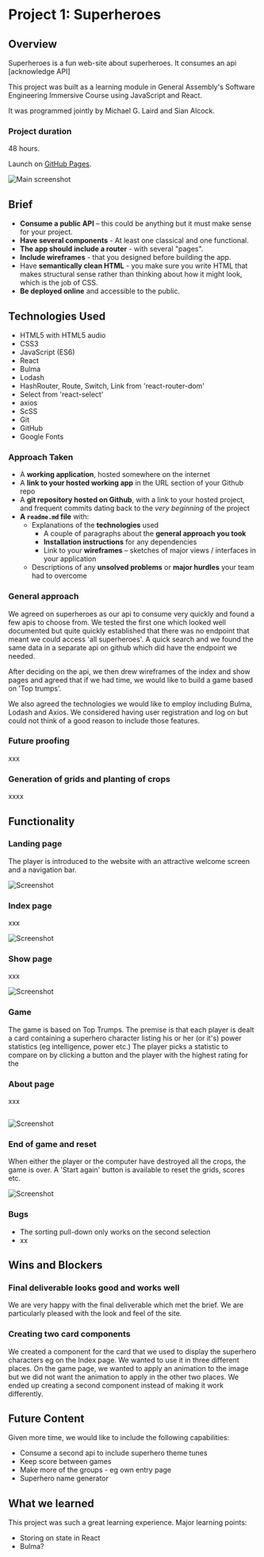 # **Project 1: Superheroes**

## Overview
Superheroes is a fun web-site about superheroes. It consumes an api [acknowledge API]

This project was built as a learning module in General Assembly's Software Engineering Immersive Course using JavaScript and React.

It was programmed jointly by Michael G. Laird and Sian Alcock.

### Project duration
48 hours.

Launch on [GitHub Pages](link).

![Main screenshot](screenshot)

## Brief

* **Consume a public API** – this could be anything but it must make sense for your project.
* **Have several components** - At least one classical and one functional.
* **The app should include a router** - with several "pages".
* **Include wireframes** - that you designed before building the app.
* Have **semantically clean HTML** - you make sure you write HTML that makes structural sense rather than thinking about how it might look, which is the job of CSS.
* **Be deployed online** and accessible to the public.

## Technologies Used

* HTML5 with HTML5 audio
* CSS3
* JavaScript (ES6)
* React
* Bulma
* Lodash
* HashRouter, Route, Switch, Link  from 'react-router-dom'
* Select from 'react-select'
* axios
* ScSS
* Git
* GitHub
* Google Fonts


### Approach Taken

* A **working application**, hosted somewhere on the internet
* A **link to your hosted working app** in the URL section of your Github repo
* A **git repository hosted on Github**, with a link to your hosted project, and frequent commits dating back to the _very beginning_ of the project
* **A `readme.md` file** with:
  * Explanations of the **technologies** used
    * A couple of paragraphs about the **general approach you took**
    * **Installation instructions** for any dependencies
    * Link to your **wireframes** – sketches of major views / interfaces in your application
   * Descriptions of any **unsolved problems** or **major hurdles** your team had to overcome

### General approach

We agreed on superheroes as our api to consume very quickly and found a few apis to choose from.  We tested the first one which looked well documented but quite quickly established that there was no endpoint that meant we could access 'all superheroes'.  A quick search and we found the same data in a separate api on github which did have the endpoint we needed.

After deciding on the api, we then drew wireframes of the index and show pages and agreed that if we had time, we would like to build a game based on 'Top trumps'.

We also agreed the technologies we would like to employ including Bulma, Lodash and Axios.  We considered having user registration and log on but could not think of a good reason to include those features.

### Future proofing

xxx

### Generation of grids and planting of crops

xxxx

## Functionality

### Landing page
The player is introduced to the website with an attractive welcome screen and a navigation bar.

![Screenshot](/images/Screenshot-welcome.png)

### Index page
xxx

![Screenshot](/images/Screenshot-crop-rotation.png)

### Show page
xxx

![Screenshot](/images/Screenshot-crop-rotation.png)

### Game
The game is based on Top Trumps.  The premise is that each player is dealt a card containing a superhero character listing his or her (or it's) power statistics (eg intelligence, power etc.)  The player picks a statistic to compare on by clicking a button and the player with the highest rating for the


### About page
xxx

``` JavaScript

```

![Screenshot](/images/screenshot-game-play.png)

### End of game and reset
When either the player or the computer have destroyed all the crops, the game is over.  A 'Start again' button is available to reset the grids, scores etc.

![Screenshot](/images/screenshot-final.png)

### Bugs

* The sorting pull-down only works on the second selection
* xx


## Wins and Blockers

### Final deliverable looks good and works well

We are very happy with the final deliverable which met the brief. We are particularly pleased with the look and feel of the site.

### Creating two card components

We created a component for the card that we used to display the superhero characters eg on the Index page.  We wanted to use it in three different places.  On the game page, we wanted to apply an animation to the image but we did not want the animation to apply in the other two places.  We ended up creating a second component instead of making it work differently.

## Future Content

Given more time, we would like to include the following capabilities:
* Consume a second api to include superhero theme tunes
* Keep score between games
* Make more of the groups - eg own entry page
* Superhero name generator

## What we learned

This project was such a great learning experience.  Major learning points:
* Storing on state in React
* Bulma?
